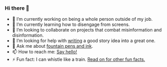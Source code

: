 ### Hi there 👋

<!--
**cygnoir/cygnoir** is a ✨ _special_ ✨ repository because its `README.md` (this file) appears on your GitHub profile.

Here are some ideas to get you started:
-->

- 🔭 I’m currently working on being a whole person outside of my job.
- 🌱 I’m currently learning how to disengage from screens.
- 👯 I’m looking to collaborate on projects that combat misinformation and disinformation.
- 🤔 I’m looking for help with [writing](https://www.cygnoir.net/writing/) a good story idea into a great one.
- 💬 Ask me about [fountain pens and ink](https://www.cygnoir.net/analog).
- 📫 How to reach me: [Say hello!](https://www.cygnoir.net/hello)
- ⚡ Fun fact: I can whistle like a train. [Read on for other fun facts.](https://www.cygnoir.net/about)
